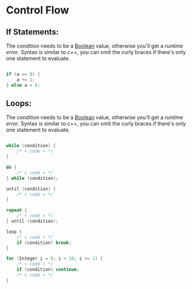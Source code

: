 
# Control Flow

## If Statements:

The condition needs to be a [Boolean](Types/Boolean.md) value, otherwise you'll get a *runtime error*.
Syntax is similar to *c++*, you can omit the curly braces if there's only one statement to evaluate.

``` swift

if (a == 0) {
    a += 1;
} else a = 8;

```

## Loops:

The condition needs to be a [Boolean](Types/Boolean.md) value, otherwise you'll get a *runtime error*.
Syntax is similar to c++, you can omit the curly braces if there's only one statement to evaluate.

``` swift

while (condition) {
    /* < code > */
}

do {
    /* < code > */
} while (condition);

until (condition) {
    /* < code > */
}

repeat {
    /* < code > */
} until (condition);

loop {
    /* < code > */
    if (condition) break;
}

for (Integer i = 0; i < 10; i += 1) {
    /* < code > */
    if (condition) continue;
    /* < code > */
}

```

